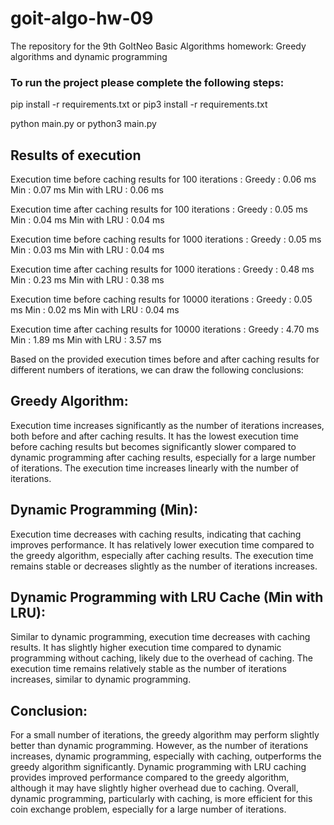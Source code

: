# goit-algo-hw-09
The repository for the 9th GoItNeo Basic Algorithms homework: Greedy algorithms and dynamic programming

### To run the project please complete the following steps:

pip install -r requirements.txt or pip3 install -r requirements.txt

python main.py or python3 main.py

## Results of execution
Execution time before caching results for 100 iterations :
        Greedy         : 0.06 ms
        Min            : 0.07 ms
        Min with LRU   : 0.06 ms

Execution time after caching results for 100 iterations :
        Greedy         : 0.05 ms
        Min            : 0.04 ms
        Min with LRU   : 0.04 ms

Execution time before caching results for 1000 iterations :
        Greedy         : 0.05 ms
        Min            : 0.03 ms
        Min with LRU   : 0.04 ms

Execution time after caching results for 1000 iterations :
        Greedy         : 0.48 ms
        Min            : 0.23 ms
        Min with LRU   : 0.38 ms

Execution time before caching results for 10000 iterations :
        Greedy         : 0.05 ms
        Min            : 0.02 ms
        Min with LRU   : 0.04 ms

Execution time after caching results for 10000 iterations :
        Greedy         : 4.70 ms
        Min            : 1.89 ms
        Min with LRU   : 3.57 ms

Based on the provided execution times before and after caching results for different numbers of iterations, we can draw the following conclusions:

## Greedy Algorithm:

Execution time increases significantly as the number of iterations increases, both before and after caching results.
It has the lowest execution time before caching results but becomes significantly slower compared to dynamic programming after caching results, especially for a large number of iterations.
The execution time increases linearly with the number of iterations.

## Dynamic Programming (Min):

Execution time decreases with caching results, indicating that caching improves performance.
It has relatively lower execution time compared to the greedy algorithm, especially after caching results.
The execution time remains stable or decreases slightly as the number of iterations increases.

## Dynamic Programming with LRU Cache (Min with LRU):

Similar to dynamic programming, execution time decreases with caching results.
It has slightly higher execution time compared to dynamic programming without caching, likely due to the overhead of caching.
The execution time remains relatively stable as the number of iterations increases, similar to dynamic programming.

## Conclusion:

For a small number of iterations, the greedy algorithm may perform slightly better than dynamic programming.
However, as the number of iterations increases, dynamic programming, especially with caching, outperforms the greedy algorithm significantly.
Dynamic programming with LRU caching provides improved performance compared to the greedy algorithm, although it may have slightly higher overhead due to caching.
Overall, dynamic programming, particularly with caching, is more efficient for this coin exchange problem, especially for a large number of iterations.